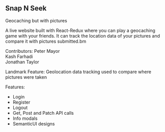 ## Snap N Seek

Geocaching but with pictures
 
A live website built with React-Redux where you can play a geocaching game with your friends. It can track the location data of your pictures and compare it with pictures submitted.bm

Contributors: 
    Peter Mayor <br/>
    Kash Farhadi <br/>
    Jonathan Taylor <br/>

Landmark Feature:
 Geolocation data tracking used to compare where pictures were taken

Features:
- Login
- Register
- Logout
- Get, Post and Patch API calls
- Info modals
- SemanticUI designs

